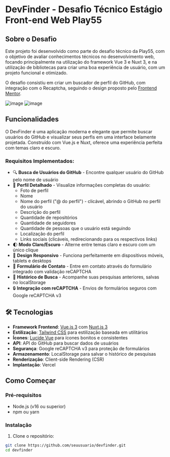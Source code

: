 # DevFinder - Desafio Técnico Estágio Front-end Web Play55

## Sobre o Desafio

Este projeto foi desenvolvido como parte do desafio técnico da Play55, com o objetivo de avaliar conhecimentos técnicos no desenvolvimento web, focando principalmente na utilização do framework Vue 3 e Nuxt 3, e na utilização de bibliotecas para criar uma boa experiência de usuário, com um projeto funcional e otimizado.

O desafio consistiu em criar um buscador de perfil do GitHub, com integração com o Recaptcha, seguindo o design proposto pelo [Frontend Mentor](https://www.frontendmentor.io/challenges/github-user-search-app-Q09YOgaH6).

![image](https://github.com/user-attachments/assets/49e609b2-ba88-43a4-83e8-b25c1e5f3c61)
![image](https://github.com/user-attachments/assets/a5affffb-f4b9-43ed-b253-dfd4861f341d)



## Funcionalidades

O DevFinder é uma aplicação moderna e elegante que permite buscar usuários do GitHub e visualizar seus perfis em uma interface belamente projetada. Construído com Vue.js e Nuxt, oferece uma experiência perfeita com temas claro e escuro.

### Requisitos Implementados:

- 🔍 **Busca de Usuários do GitHub** - Encontre qualquer usuário do GitHub pelo nome de usuário
- 👤 **Perfil Detalhado** - Visualize informações completas do usuário:
  - Foto de perfil
  - Nome
  - Nome do perfil ("@ do perfil") - clicável, abrindo o GitHub no perfil do usuário
  - Descrição do perfil
  - Quantidade de repositórios
  - Quantidade de seguidores
  - Quantidade de pessoas que o usuário está seguindo
  - Localização do perfil
  - Links sociais (clicáveis, redirecionando para os respectivos links)
- 🌓 **Modo Claro/Escuro** - Alterne entre temas claro e escuro com um único clique
- 📱 **Design Responsivo** - Funciona perfeitamente em dispositivos móveis, tablets e desktops
- 📝 **Formulário de Contato** - Entre em contato através do formulário integrado com validação reCAPTCHA
- 📜 **Histórico de Busca** - Acompanhe suas pesquisas anteriores, salvas no localStorage
- 🔒 **Integração com reCAPTCHA** - Envios de formulários seguros com Google reCAPTCHA v3

## 🛠 Tecnologias

- **Framework Frontend**: [Vue.js 3](https://vuejs.org/) com [Nuxt.js 3](https://nuxt.com/)
- **Estilização**: [Tailwind CSS](https://tailwindcss.com/) para estilização baseada em utilitários
- **Ícones**: [Lucide Vue](https://lucide.dev/) para ícones bonitos e consistentes
- **API**: API do GitHub para buscar dados de usuários
- **Segurança**: Google reCAPTCHA v3 para proteção de formulários
- **Armazenamento**: LocalStorage para salvar o histórico de pesquisas
- **Renderização**: Client-side Rendering (CSR)
- **Implantação**: Vercel

## Como Começar

### Pré-requisitos

- Node.js (v16 ou superior)
- npm ou yarn

### Instalação

1. Clone o repositório:

```bash
git clone https://github.com/seuusuario/devfinder.git
cd devfinder
